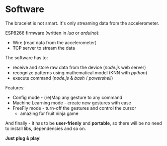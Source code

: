 Software
========

The bracelet is not smart. 
It's only streaming data from the accelerometer.

ESP8266 firmware (written in *lua* or *arduino*):
- Wire (read data from the accelerometer)
- TCP server to stream the data 

The software has to:
- receive and store raw data from the device (*node.js* web server)
- recognize patterns using mathematical model (KNN with *python*)
- execute command (*node.js* & *bash* / *powershell*)

Features:
- Config mode - (re)Map any gesture to any command
- Machine Learning mode - create new gestures with ease
- FreeFly mode - turn-off the gestures and control the cursor
  * amazing for fruit ninja game

And finally - it has to be **user-frienly** and **portable**, so there will be no need to install libs, dependencies and so on. 

**Just plug & play**!
